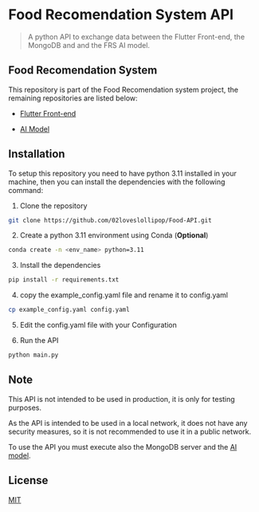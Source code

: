 # Food Recomendation System API

> A python API to exchange data between the Flutter Front-end, the MongoDB and and the FRS AI model.

## Food Recomendation System
This repository is part of the Food Recomendation system project, the remaining repositories are listed below:

- [Flutter Front-end](https://github.com/Arroyave03/FRS-Front)

- [AI Model](https://github.com/faendal/FoodRecomendationSystem)

## Installation
To setup this repository you need to have python 3.11 installed in your machine, then you can install the dependencies with the following command:

1. Clone the repository
```bash
git clone https://github.com/02loveslollipop/Food-API.git
```

2. Create a python 3.11 environment using Conda (**Optional**)

```bash
conda create -n <env_name> python=3.11
```

3. Install the dependencies

```bash
pip install -r requirements.txt
```

4. copy the example_config.yaml file and rename it to config.yaml

```bash
cp example_config.yaml config.yaml
```

5. Edit the config.yaml file with your Configuration

6. Run the API

```bash
python main.py
```

## Note

This API is not intended to be used in production, it is only for testing purposes.

As the API is intended to be used in a local network, it does not have any security measures, so it is not recommended to use it in a public network.

To use the API you must execute also the MongoDB server and the [AI model](https://github.com/faendal/FoodRecomendationSystem).

## License
[MIT](https://choosealicense.com/licenses/mit/)

